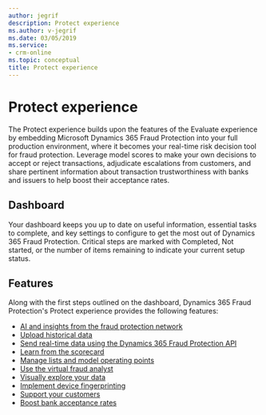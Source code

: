 ```yaml
---
author: jegrif
description: Protect experience
ms.author: v-jegrif
ms.date: 03/05/2019
ms.service:
- crm-online
ms.topic: conceptual
title: Protect experience
---
```



# Protect experience

The Protect experience builds upon the features of the Evaluate experience by embedding Microsoft Dynamics 365 Fraud Protection into your full production environment, where it becomes your real-time risk decision tool for fraud protection. Leverage model scores to make your own decisions to accept or reject transactions, adjudicate escalations from customers, and share pertinent information about transaction trustworthiness with banks and issuers to help boost their acceptance rates.

## Dashboard 
Your dashboard keeps you up to date on useful information, essential tasks to complete, and key settings to configure to get the most out of Dynamics 365 Fraud Protection. Critical steps are marked with Completed, Not started, or the number of items remaining to indicate your current setup status.

## Features 
Along with the first steps outlined on the dashboard, Dynamics 365 Fraud Protection's Protect experience provides the following features: 

- [AI and insights from the fraud protection network](fraud-protection-network.md)
- [Upload historical data](data-upload.md)
- [Send real-time data using the Dynamics 365 Fraud Protection API](send-real-time-api.md)
- [Learn from the scorecard](scorecard.md)
- [Manage lists and model operating points](lists-model-operating-points.md)
- [Use the virtual fraud analyst](virtual-fraud-analyst.md)
- [Visually explore your data](graph-explorer.md)
- [Implement device fingerprinting](device-fingerprinting.md)
- [Support your customers](risk-support.md)
- [Boost bank acceptance rates](transaction-acceptance-booster.md)
